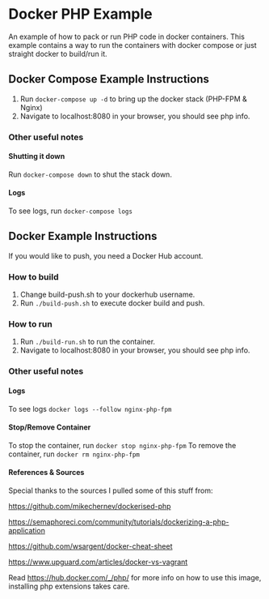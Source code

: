 # Docker PHP Example
An example of how to pack or run PHP code in docker containers. This example contains a way to run the containers with docker compose or just straight docker to build/run it.

## Docker Compose Example Instructions
1. Run `docker-compose up -d` to bring up the docker stack (PHP-FPM & Nginx)
2. Navigate to localhost:8080 in your browser, you should see php info.

### Other useful notes

#### Shutting it down
Run `docker-compose down` to shut the stack down.

#### Logs
To see logs, run `docker-compose logs`

## Docker Example Instructions

If you would like to push, you need a Docker Hub account.

### How to build
1. Change build-push.sh to your dockerhub username.
2. Run `./build-push.sh` to execute docker build and push.

### How to run
1. Run `./build-run.sh` to run the container.
2. Navigate to localhost:8080 in your browser, you should see php info.

### Other useful notes

#### Logs
To see logs `docker logs --follow nginx-php-fpm`

#### Stop/Remove Container
To stop the container, run `docker stop nginx-php-fpm`
To remove the container, run `docker rm nginx-php-fpm`

#### References & Sources
Special thanks to the sources I pulled some of this stuff from:

https://github.com/mikechernev/dockerised-php

https://semaphoreci.com/community/tutorials/dockerizing-a-php-application

https://github.com/wsargent/docker-cheat-sheet

https://www.upguard.com/articles/docker-vs-vagrant

Read https://hub.docker.com/_/php/ for more info on how to use this image, installing php extensions takes care.